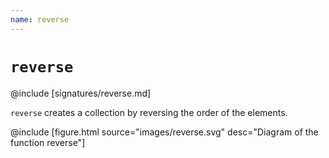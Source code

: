 ```yaml
---
name: reverse
---
```


# `reverse`

@include [signatures/reverse.md]

`reverse` creates a collection by reversing the order of the elements.

@include [figure.html source="images/reverse.svg" desc="Diagram of the function reverse"]
